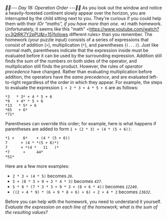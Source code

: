*:calendar::calendar:--- Day 18: Operation Order ---:calendar::calendar:*
As you look out the window and notice a heavily-forested continent slowly appear over the horizon, you are interrupted by the child sitting next to you. They're curious if you could help them with their _(Or "maths", if you have more than one. =>)_ math homework.
Unfortunately, it seems like this "math" <https://www.youtube.com/watch?v=3QtRK7Y2pPU&t=15|follows different rules> than you remember.
The homework (your puzzle input) consists of a series of expressions that consist of addition (`+`), multiplication (`*`), and parentheses (`(...)`). Just like normal math, parentheses indicate that the expression inside must be evaluated before it can be used by the surrounding expression. Addition still finds the sum of the numbers on both sides of the operator, and multiplication still finds the product.
However, the rules of *operator precedence* have changed. Rather than evaluating multiplication before addition, the operators have the *same precedence*, and are evaluated left-to-right regardless of the order in which they appear.
For example, the steps to evaluate the expression `1 + 2 * 3 + 4 * 5 + 6` are as follows:
```*1 + 2* * 3 + 4 * 5 + 6
*3   * 3* + 4 * 5 + 6
*9   + 4* * 5 + 6
*13   * 5* + 6
*65   + 6*
*71*
```
Parentheses can override this order; for example, here is what happens if parentheses are added to form `1 + (2 * 3) + (4 * (5 + 6))`:
```1 + *(2 * 3)* + (4 * (5 + 6))
*1 +    6*    + (4 * (5 + 6))
7      + (4 * *(5 + 6)*)
7      + *(4 *   11   )*
*7      +     44*
*51*
```
Here are a few more examples:

- `2 * 3 + (4 * 5)` becomes *`26`*.
- `5 + (8 * 3 + 9 + 3 * 4 * 3)` becomes *`437`*.
- `5 * 9 * (7 * 3 * 3 + 9 * 3 + (8 + 6 * 4))` becomes *`12240`*.
- `((2 + 4 * 9) * (6 + 9 * 8 + 6) + 6) + 2 + 4 * 2` becomes *`13632`*.

Before you can help with the homework, you need to understand it yourself. *Evaluate the expression on each line of the homework; what is the sum of the resulting values?*
